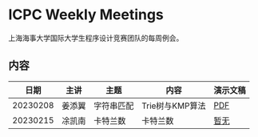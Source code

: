 # ICPC Weekly Meetings

上海海事大学国际大学生程序设计竞赛团队的每周例会。

## 内容

| 日期       | 主讲  | 主题    | 内容          | 演示文稿                                                                                                                                                         |
|----------|-----|-------|-------------|--------------------------------------------------------------------------------------------------------------------------------------------------------------|
| 20230208 | 姜添翼 | 字符串匹配 | Trie树与KMP算法 | [PDF](https://github.com/shmtuaa/icpc-weekly-meetings/blob/main/2023/20230208_%E5%A7%9C%E6%B7%BB%E7%BF%BC_%E5%AD%97%E7%AC%A6%E4%B8%B2%E5%8C%B9%E9%85%8D.pdf) |
| 20230215 | 凃凯南 | 卡特兰数  | 卡特兰数        | [暂无]()                                                                                                                                                       |                                                                                                                                                            |

